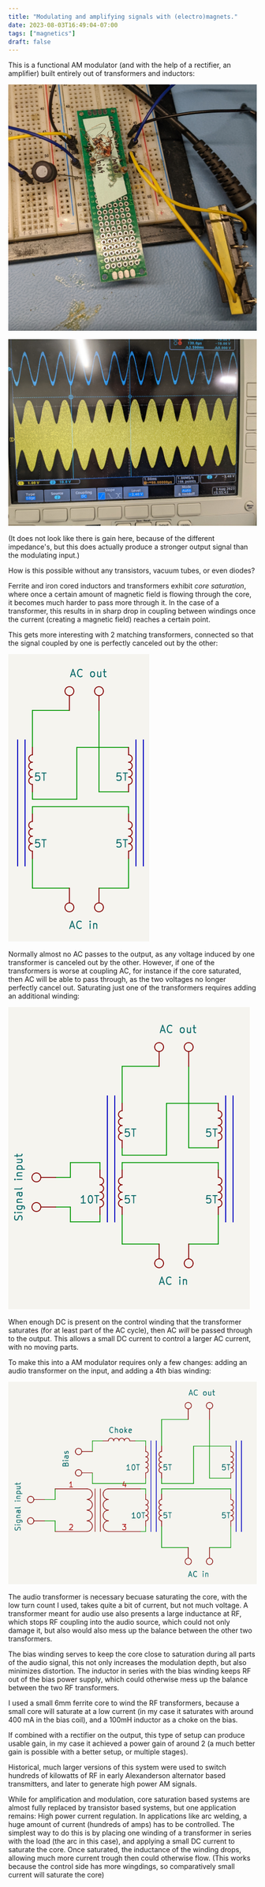 ```yaml
---
title: "Modulating and amplifying signals with (electro)magnets."
date: 2023-08-03T16:49:04-07:00
tags: ["magnetics"]
draft: false
---
```


This is a functional AM modulator (and with the help of a rectifier, an amplifier) built entirely out of transformers and inductors:

![](device.jpg)

![An oscilloscope trace showing a a 1KHz sine wave and a 1MHz signal amplitude modulated by the 1KHz signal](result.jpg)

(It does not look like there is gain here, because of the different impedance's, but this does actually produce a stronger output signal than the modulating input.)

How is this possible without any transistors, vacuum tubes, or even diodes?

Ferrite and iron cored inductors and transformers exhibit *core saturation*, where once a certain amount of magnetic field is flowing through the core, it becomes much harder to pass more through it.
In the case of a transformer, this results in in sharp drop in coupling between windings once the current (creating a magnetic field) reaches a certain point.

This gets more interesting with 2 matching transformers, connected so that the signal coupled by one is perfectly canceled out by the other:

![Two transformers connected so that the signal that is coupled through one cancels out the signal from the other one](transformer2.png)

Normally almost no AC passes to the output, as any voltage induced by one transformer is canceled out by the other.
However, if one of the transformers is worse at coupling AC, for instance if the core saturated, then AC will be able to pass through, as the two voltages no longer perfectly cancel out.
Saturating just one of the transformers requires adding an additional winding:

![The same transformer setup, but with an additional winding on one of the transformers](amp1.png)

When enough DC is present on the control winding that the transformer saturates (for at least part of the AC cycle), then AC *will* be passed through to the output.
This allows a small DC current to control a larger AC current, with no moving parts.

To make this into a AM modulator requires only a few changes: adding an audio transformer on the input, and adding a 4th bias winding:

![](amp3.png)

The audio transformer is necessary becuase saturating the core, with the low turn count I used, takes quite a bit of current, but not much voltage.
A transformer meant for audio use also presents a large inductance at RF, which stops RF coupling into the audio source, which could not only damage it, but also would also mess up the balance between the other two transformers.

The bias winding serves to keep the core close to saturation during all parts of the audio signal, this not only increases the modulation depth, but also minimizes distortion.
The inductor in series with the bias winding keeps RF out of the bias power supply, which could otherwise mess up the balance between the two RF transformers.

I used a small 6mm ferrite core to wind the RF transformers, because a small core will saturate at a low current (in my case it saturates with around 400 mA in the bias coil), and a 100mH inductor as a choke on the bias.

If combined with a rectifier on the output, this type of setup can produce usable gain, in my case it achieved a power gain of around 2 (a much better gain is possible with a better setup, or multiple stages). 

Historical, much larger versions of this system were used to switch hundreds of kilowatts of RF in early Alexanderson alternator based transmitters, and later to generate high power AM signals. 

While for amplification and modulation, core saturation based systems are almost fully replaced by transistor based systems, but one application remains: High power current regulation.
In applications like arc welding, a huge amount of current (hundreds of amps) has to be controlled.
The simplest way to do this is by placing one winding of a transformer in series with the load (the arc in this case), and applying a small DC current to saturate the core.
Once saturated, the inductance of the winding drops, allowing much more current trough then could otherwise flow.
(This works because the control side has more wingdings, so comparatively small current will saturate the core) 
